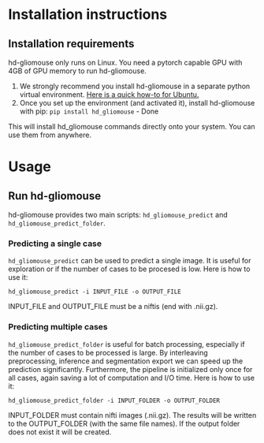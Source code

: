 # Installation instructions
## Installation requirements
hd-gliomouse only runs on Linux. You need a pytorch capable GPU with 4GB of GPU memory to run hd-gliomouse.

1) We strongly recommend you install hd-gliomouse in a separate python virtual environment. [Here is a quick how-to for Ubuntu.](https://linoxide.com/linux-how-to/setup-python-virtual-environment-ubuntu/)
2) Once you set up the environment (and activated it), install hd-gliomouse with pip: `pip install hd_gliomouse` - Done

This will install hd_gliomouse commands directly onto your system. You can use them from anywhere.

# Usage

## Run hd-gliomouse
hd-gliomouse provides two main scripts: `hd_gliomouse_predict` and `hd_gliomouse_predict_folder`.

### Predicting a single case
`hd_gliomouse_predict` can be used to predict a single image. It is useful for exploration or if the number of cases 
to be procesed is low. Here is how to use it:

`hd_gliomouse_predict -i INPUT_FILE -o OUTPUT_FILE`

INPUT_FILE and OUTPUT_FILE must be a niftis (end with .nii.gz).

### Predicting multiple cases
`hd_gliomouse_predict_folder` is useful for batch processing, especially if the number of cases to be processed is large. By 
interleaving preprocessing, inference and segmentation export we can speed up the prediction significantly. Furthermore, 
the pipeline is initialized only once for all cases, again saving a lot of computation and I/O time.  Here is how to use it:

`hd_gliomouse_predict_folder -i INPUT_FOLDER -o OUTPUT_FOLDER`

INPUT_FOLDER must contain nifti images (.nii.gz). The results will be written to the OUTPUT_FOLDER (with the same file names).
 If the output folder does not exist it will be created.
